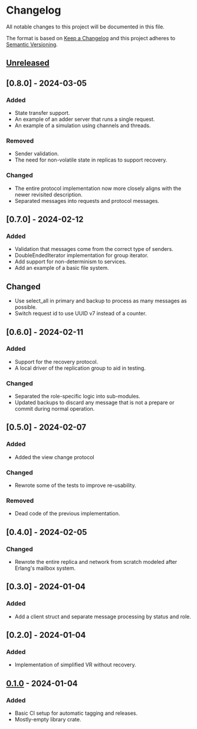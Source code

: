 # Changelog

All notable changes to this project will be documented in this file.

The format is based on [Keep a Changelog](http://keepachangelog.com/en/1.1.0/)
and this project adheres to [Semantic Versioning](http://semver.org/spec/v2.0.0.html).

## [Unreleased]

## [0.8.0] - 2024-03-05

### Added

- State transfer support.
- An example of an adder server that runs a single request.
- An example of a simulation using channels and threads.

### Removed

- Sender validation.
- The need for non-volatile state in replicas to support recovery.

### Changed

- The entire protocol implementation now more closely aligns with the newer revisited description.
- Separated messages into requests and protocol messages.

## [0.7.0] - 2024-02-12

### Added

- Validation that messages come from the correct type of senders.
- DoubleEndedIterator implementation for group iterator.
- Add support for non-determinism to services.
- Add an example of a basic file system.

## Changed

- Use select_all in primary and backup to process as many messages as possible.
- Switch request id to use UUID v7 instead of a counter.

## [0.6.0] - 2024-02-11

### Added

- Support for the recovery protocol.
- A local driver of the replication group to aid in testing.

### Changed

- Separated the role-specific logic into sub-modules.
- Updated backups to discard any message that is not a prepare or commit during normal operation.

## [0.5.0] - 2024-02-07

### Added

- Added the view change protocol

### Changed

- Rewrote some of the tests to improve re-usability.

### Removed

- Dead code of the previous implementation.

## [0.4.0] - 2024-02-05

### Changed

- Rewrote the entire replica and network from scratch modeled after Erlang's mailbox system.

## [0.3.0] - 2024-01-04

### Added

- Add a client struct and separate message processing by status and role.

## [0.2.0] - 2024-01-04

### Added

- Implementation of simplified VR without recovery.

## [0.1.0] - 2024-01-04

### Added

- Basic CI setup for automatic tagging and releases.
- Mostly-empty library crate.

[unreleased]: https://github.com/misalcedo/vr/compare/v0.1.0...HEAD

[0.1.0]: https://github.com/misalcedo/vr/releases/tag/v0.1.0